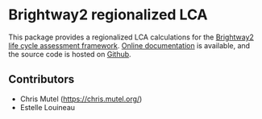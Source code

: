 # Brightway2 regionalized LCA

This package provides a regionalized LCA calculations for the [Brightway2 life cycle assessment framework](https://brightway.dev). [Online documentation](https://brightway2-regional.readthedocs.io/) is available, and the source code is hosted on [Github](https://github.com/brightway-lca/brightway2-regional).

## Contributors

* Chris Mutel (https://chris.mutel.org/)
* Estelle Louineau
